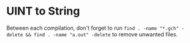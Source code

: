 # UINT to String

Between each compilation, don't forget to run  `find . -name "*.gch" -delete && find . -name "a.out" -delete` to remove unwanted files.
